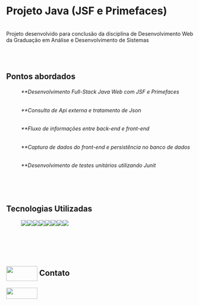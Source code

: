 
<h1>Projeto Java (JSF e Primefaces)</h1>
<br>
<span style = padding-left:40">
	Projeto desenvolvido para conclusão da disciplina de Desenvolvimento Web da Graduação em Análise e Desenvolvimento de Sistemas
</span>

<br><br>

<h2>Pontos abordados</h2>

<div style = "padding-left:40">
	<h6> **Desenvolvimento Full-Stack Java Web com JSF e Primefaces</h6>
	<h6> **Consulta de Api externa e tratamento de Json</h6>
  <h6> **Fluxo de informações entre back-end e front-end</h6>
	<h6> **Captura de dados do front-end e persistência no banco de dados</h6>
	<h6> **Desenvolvimento de testes unitários utilizando Junit</h6>
</div>

<br><br>

<h2>Tecnologias Utilizadas</h2>

<div style = "display:flex; padding-left:40"; justify-content: space-evenly">
	<img  src="https://img.shields.io/badge/Java-ED8B00?style=for-the-badge&logo=java&logoColor=white">	
	<img  src="https://img.shields.io/badge/Hibernate-59666C?style=for-the-badge&logo=Hibernate&logoColor=white">
	<img  src="https://img.shields.io/badge/apache_maven-C71A36?style=for-the-badge&logo=apachemaven&logoColor=white">
	<img  src="https://img.shields.io/badge/MySQL-00000F?style=for-the-badge&logo=mysql&logoColor=white">	
	<img  src="https://img.shields.io/badge/json-5E5C5C?style=for-the-badge&logo=json&logoColor=white">
	<img  src="https://img.shields.io/badge/Git-F05032?style=for-the-badge&logo=git&logoColor=white">
  <img  src="https://img.shields.io/badge/HTML5-E34F26?style=for-the-badge&logo=html5&logoColor=white">
  <img  src="https://img.shields.io/badge/CSS3-1572B6?style=for-the-badge&logo=css3&logoColor=white">
</div>

<br><br>


<br>

## <img align="center" width="84" height="40" src="https://raw.githubusercontent.com/TheDudeThatCode/TheDudeThatCode/master/Assets/Handshake.gif"> Contato
<a href="https://www.linkedin.com/in/alexfogazzi/"><img align="center" width="84" height="30" src="https://img.shields.io/badge/Alex-0077B5?style=for-the-badge&logo=linkedin&logoColor=white"></a>

